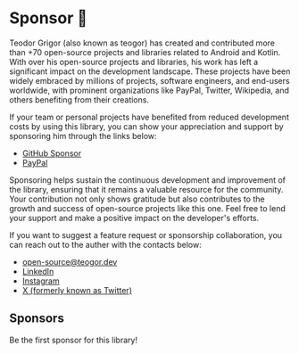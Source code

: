 # Sponsor 🩷

Teodor Grigor (also known as teogor) has created and contributed more than +70 open-source projects
and libraries related to Android and Kotlin. With over his open-source projects and libraries, his
work has left a significant impact on the development landscape. These projects have been widely embraced
by millions of projects, software engineers, and end-users worldwide, with prominent organizations like
PayPal, Twitter, Wikipedia, and others benefiting from their creations.

If your team or personal projects have benefited from reduced development costs by using this library,
you can show your appreciation and support by sponsoring him through the links below:

- [GitHub Sponsor](https://github.com/sponsors/teogor)
- [PayPal](https://www.paypal.com/paypalme/teogor)

Sponsoring helps sustain the continuous development and improvement of the library, ensuring that it remains
a valuable resource for the community. Your contribution not only shows gratitude but also contributes to the
growth and success of open-source projects like this one. Feel free to lend your support and make a positive
impact on the developer's efforts.

If you want to suggest a feature request or sponsorship collaboration, you can reach out to the auther with
the contacts below:

- [open-source@teogor.dev](mailto:open-source@teogor.dev)
- [LinkedIn](https://linkedin.com/in/teogor)
- [Instagram](https://instagram.com/teo.grigor)
- [X (formerly known as Twitter)](https://x.com/teogor)

## Sponsors

Be the first sponsor for this library!
